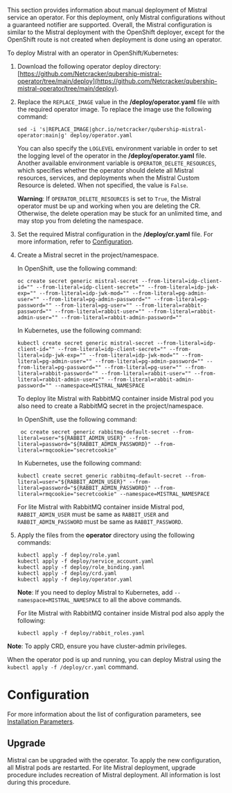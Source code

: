 This section provides information about manual deployment of Mistral service an operator. For this deployment, only Mistral configurations without a guaranteed notifier are supported.
Overall, the Mistral configuration is similar to the Mistral deployment with the OpenShift deployer, except for the OpenShift route is not created when deployment is done using an operator.

To deploy Mistral with an operator in OpenShift/Kubernetes:

1. Download the following operator deploy directory: [https://github.com/Netcracker/qubership-mistral-operator/tree/main/deploy](https://github.com/Netcracker/qubership-mistral-operator/tree/main/deploy).
1. Replace the `REPLACE_IMAGE` value in the **/deploy/operator.yaml** file with the required operator image. To replace the image use the following command:

   ```
   sed -i 's|REPLACE_IMAGE|ghcr.io/netcracker/qubership-mistral-operator:main|g' deploy/operator.yaml
   ```

   You can also specify the `LOGLEVEL` environment variable in order to set the logging level of the operator in the **/deploy/operator.yaml** file. Another available environment variable is `OPERATOR_DELETE_RESOURCES`, which specifies whether the operator should delete all Mistral resources, services, and deployments when the Mistral Custom Resource is deleted. When not specified, the value is `False`.
   
   **Warning**: If `OPERATOR_DELETE_RESOURCES` is set to `True`, the Mistral operator must be up and working when you are deleting the CR. Otherwise, the delete operation may be stuck for an unlimited time, and may stop you from deleting the namespace.
   
1. Set the required Mistral configuration in the **/deploy/cr.yaml** file. For more information, refer to [Configuration](#configuration).
1. Create a Mistral secret in the project/namespace.

    In OpenShift, use the following command:

    ```
    oc create secret generic mistral-secret --from-literal=idp-client-id="" --from-literal=idp-client-secret="" --from-literal=idp-jwk-exp="" --from-literal=idp-jwk-mod="" --from-literal=pg-admin-user="" --from-literal=pg-admin-password="" --from-literal=pg-password="" --from-literal=pg-user="" --from-literal=rabbit-password="" --from-literal=rabbit-user="" --from-literal=rabbit-admin-user="" --from-literal=rabbit-admin-password=""
    ```

    In Kubernetes, use the following command:

    ```
    kubectl create secret generic mistral-secret --from-literal=idp-client-id="" --from-literal=idp-client-secret="" --from-literal=idp-jwk-exp="" --from-literal=idp-jwk-mod="" --from-literal=pg-admin-user="" --from-literal=pg-admin-password="" --from-literal=pg-password="" --from-literal=pg-user="" --from-literal=rabbit-password="" --from-literal=rabbit-user="" --from-literal=rabbit-admin-user="" --from-literal=rabbit-admin-password="" --namespace=MISTRAL_NAMESPACE
    ```
    
    To deploy lite Mistral with RabbitMQ container inside Mistral pod you also need to create a RabbitMQ secret in the project/namespace.

    In OpenShift, use the following command:

    ```
     oc create secret generic rabbitmq-default-secret --from-literal=user="${RABBIT_ADMIN_USER}" --from-literal=password="${RABBIT_ADMIN_PASSWORD}" --from-literal=rmqcookie="secretcookie"
    ```

    In Kubernetes, use the following command:

    ```
    kubectl create secret generic rabbitmq-default-secret --from-literal=user="${RABBIT_ADMIN_USER}" --from-literal=password="${RABBIT_ADMIN_PASSWORD}" --from-literal=rmqcookie="secretcookie" --namespace=MISTRAL_NAMESPACE
    ```
    For lite Mistral with RabbitMQ container inside Mistral pod, `RABBIT_ADMIN_USER` must be same as `RABBIT_USER` and `RABBIT_ADMIN_PASSWORD` must be same as `RABBIT_PASSWORD`.
    
1. Apply the files from the **operator** directory using the following commands:

   ```
   kubectl apply -f deploy/role.yaml
   kubectl apply -f deploy/service_account.yaml
   kubectl apply -f deploy/role_binding.yaml
   kubectl apply -f deploy/crd.yaml
   kubectl apply -f deploy/operator.yaml
   ```
   **Note**: If you need to deploy Mistral to Kubernetes, add `--namespace=MISTRAL_NAMESPACE` to all the above commands.
   
   For lite Mistral with RabbitMQ container inside Mistral pod also apply the following:
   
   ```
   kubectl apply -f deploy/rabbit_roles.yaml
   ```

**Note**: To apply CRD, ensure you have cluster-admin privileges.

When the operator pod is up and running, you can deploy Mistral using the `kubectl apply -f /deploy/cr.yaml` command.

# Configuration

For more information about the list of configuration parameters, see [Installation Parameters](docs/installation.md#installation-parameters).

## Upgrade

Mistral can be upgraded with the operator. To apply the new configuration, all Mistral pods are restarted.
For lite Mistral deployment, upgrade procedure includes recreation of Mistral deployment. All information is lost during this procedure.
